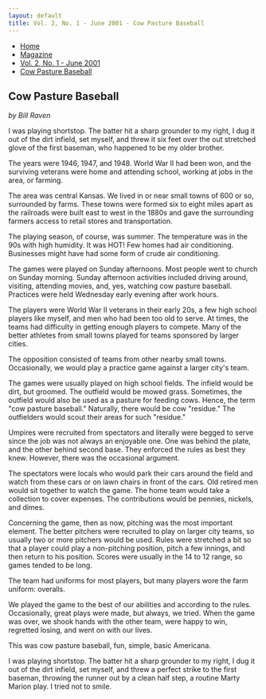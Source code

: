 ```yaml
---
layout: default
title: Vol. 2, No. 1 - June 2001 - Cow Pasture Baseball
---
```

<nav class="breadcrumb" aria-label="breadcrumbs">
  <ul>
    <li><a href="{{ site.url }}{{ site.baseurl }}/index.html">Home</a></li>
    <li><a href="../magazine-home.html">Magazine</a></li>
    <li><a href="bi_vol_2_no_1_home.html">Vol. 2, No. 1 - June 2001</a></li>
    <li class="is-active"><a href="#" aria-current="page">Cow Pasture Baseball</a></li>
  </ul>
</nav>

<section class="storycontent">
  <h1>Cow Pasture Baseball</h1>
  <p><em>by Bill Raven</em></p>

  <p>
    I was playing shortstop. The batter hit a sharp grounder to my right, I dug it out of the dirt infield, set myself, and threw it six feet over the out stretched glove of the first baseman, who happened to be my older brother.
  </p>

  <p>
    The years were 1946, 1947, and 1948. World War II had been won, and the surviving veterans were home and attending school, working at jobs in the area, or farming.
  </p>

  <p>
    The area was central Kansas. We lived in or near small towns of 600 or so, surrounded by farms. These towns were formed six to eight miles apart as the railroads were built east to west in the 1880s and gave the surrounding farmers access to retail stores and transportation.
  </p>

  <p>
    The playing season, of course, was summer. The temperature was in the 90s with high humidity. It was HOT! Few homes had air conditioning. Businesses might have had some form of crude air conditioning.
  </p>

  <p>
    The games were played on Sunday afternoons. Most people went to church on Sunday morning. Sunday afternoon activities included driving around, visiting, attending movies, and, yes, watching cow pasture baseball. Practices were held Wednesday early evening after work hours.
  </p>

  <p>
    The players were World War II veterans in their early 20s, a few high school players like myself, and men who had been too old to serve. At times, the teams had difficulty in getting enough players to compete. Many of the better athletes from small towns played for teams sponsored by larger cities.
  </p>

  <p>
    The opposition consisted of teams from other nearby small towns. Occasionally, we would play a practice game against a larger city's team.
  </p>

  <p>
    The games were usually played on high school fields. The infield would be dirt, but groomed. The outfield would be mowed grass. Sometimes, the outfield would also be used as a pasture for feeding cows. Hence, the term "cow pasture baseball." Naturally, there would be cow "residue." The outfielders would scout their areas for such "residue."
  </p>

  <p>
    Umpires were recruited from spectators and literally were begged to serve since the job was not always an enjoyable one. One was behind the plate, and the other behind second base. They enforced the rules as best they knew. However, there was the occasional argument.
  </p>

  <p>
    The spectators were locals who would park their cars around the field and watch from these cars or on lawn chairs in front of the cars. Old retired men would sit together to watch the game. The home team would take a collection to cover expenses. The contributions would be pennies, nickels, and dimes.
  </p>

  <p>
    Concerning the game, then as now, pitching was the most important element. The better pitchers were recruited to play on larger city teams, so usually two or more pitchers would be used. Rules were stretched a bit so that a player could play a non-pitching position, pitch a few innings, and then return to his position. Scores were usually in the 14 to 12 range, so games tended to be long.
  </p>

  <p>
    The team had uniforms for most players, but many players wore the farm uniform:  overalls.
  </p>

  <p>
    We played the game to the best of our abilities and according to the rules. Occasionally, great plays were made, but always, we tried. When the game was over, we shook hands with the other team, were happy to win, regretted losing, and went on with our lives.
  </p>

  <p>
    This was cow pasture baseball, fun, simple, basic Americana.
  </p>

  <p>
    I was playing shortstop. The batter hit a sharp grounder to my right, I dug it out of the dirt infield, set myself, and threw a perfect strike to the first baseman, throwing the runner out by a clean half step, a routine Marty Marion play. I tried not to smile.
  </p>

</section>
